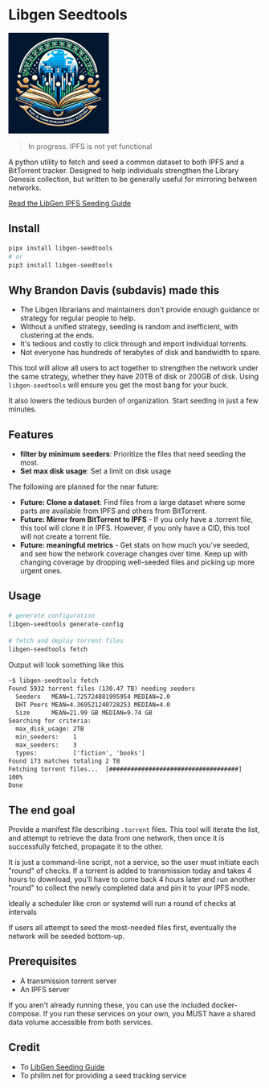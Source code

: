 # Libgen Seedtools

<img src="docs/seedtools.png" width="200">

> In progress.  IPFS is not yet functional

A python utility to fetch and seed a common dataset to both IPFS and a BitTorrent tracker. Designed to help individuals strengthen the Library Genesis collection, but written to be generally useful for mirroring between networks.

[Read the LibGen IPFS Seeding Guide](https://freeread.org/ipfs/)

## Install

``` bash
pipx install libgen-seedtools
# or
pip3 install libgen-seedtools
```

## Why Brandon Davis (subdavis) made this

* The Libgen librarians and maintainers don't provide enough guidance or strategy for regular people to help.
* Without a unified strategy, seeding is random and inefficient, with clustering at the ends.
* It's tedious and costly to click through and import individual torrents.
* Not everyone has hundreds of terabytes of disk and bandwidth to spare.

This tool will allow all users to act together to strengthen the network under the same strategy, whether they have 20TB of disk or 200GB of disk. Using `libgen-seedtools` will ensure you get the most bang for your buck.

It also lowers the tedious burden of organization.  Start seeding in just a few minutes.

## Features

* **filter by minimum seeders**: Prioritize the files that need seeding the most.
* **Set max disk usage**: Set a limit on disk usage

The following are planned for the near future:

* **Future: Clone a dataset**: Find files from a large dataset where some parts are available from IPFS and others from BitTorrent.
* **Future: Mirror from BitTorrent to IPFS** - If you only have a .torrent file, this tool will clone it in IPFS.  However, if you only have a CID, this tool will not create a torrent file.
* **Future: meaningful metrics** - Get stats on how much you've seeded, and see how the network coverage changes over time.  Keep up with changing coverage by dropping well-seeded files and picking up more urgent ones.

## Usage

``` bash
# generate configuration
libgen-seedtools generate-config

# fetch and deploy torrent files
libgen-seedtools fetch
```

Output will look something like this

``` text
~$ libgen-seedtools fetch
Found 5932 torrent files (130.47 TB) needing seeders
  Seeders   MEAN=1.725724881995954 MEDIAN=2.0
  DHT Peers MEAN=4.369521240728253 MEDIAN=4.0
  Size      MEAN=21.99 GB MEDIAN=9.74 GB
Searching for criteria:
  max_disk_usage: 2TB
  min_seeders:    1
  max_seeders:    3
  types:          ['fiction', 'books']
Found 173 matches totaling 2 TB
Fetching torrent files...  [####################################]  100%                                     
Done
```

## The end goal

Provide a manifest file describing `.torrent` files. This tool will iterate the list, and attempt to retrieve the data from one network, then once it is successfully fetched, propagate it to the other.

It is just a command-line script, not a service, so the user must initiate each "round" of checks.  If a torrent is added to transmission today and takes 4 hours to download, you'll have to come back 4 hours later and run another "round" to collect the newly completed data and pin it to your IPFS node.

Ideally a scheduler like cron or systemd will run a round of checks at intervals

If users all attempt to seed the most-needed files first, eventually the network will be seeded bottom-up.

## Prerequisites

* A transmission torrent server
* An IPFS server

If you aren't already running these, you can use the included docker-compose.  If you run these services on your own, you MUST have a shared data volume accessible from both services.

## Credit

* To [LibGen Seeding Guide](https://freeread.org/)
* To phillm.net for providing a seed tracking service
